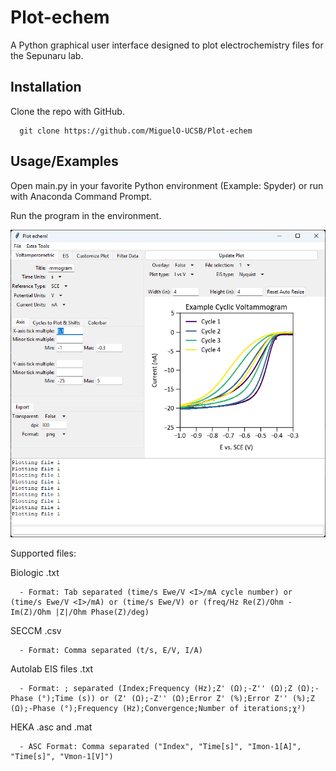 # Plot-echem

A Python graphical user interface designed to plot electrochemistry files for the Sepunaru lab.

## Installation

Clone the repo with GitHub.

```
  git clone https://github.com/MiguelO-UCSB/Plot-echem

```
    
## Usage/Examples

Open main.py in your favorite Python environment (Example: Spyder) or run with Anaconda Command Prompt.

Run the program in the environment.

![App Screenshot](https://github.com/MiguelO-UCSB/Plot-echem/blob/main/Other/GUI_example.png?raw=true)

Supported files:

   Biologic .txt
      
      - Format: Tab separated (time/s Ewe/V <I>/mA cycle number) or (time/s Ewe/V <I>/mA) or (time/s Ewe/V) or (freq/Hz Re(Z)/Ohm -Im(Z)/Ohm |Z|/Ohm Phase(Z)/deg)
   
   SECCM .csv

      - Format: Comma separated (t/s, E/V, I/A)
   
   Autolab EIS files .txt

      - Format: ; separated (Index;Frequency (Hz);Z' (Ω);-Z'' (Ω);Z (Ω);-Phase (°);Time (s)) or (Z' (Ω);-Z'' (Ω);Error Z' (%);Error Z'' (%);Z (Ω);-Phase (°);Frequency (Hz);Convergence;Number of iterations;χ²)
   
   HEKA .asc and .mat

      - ASC Format: Comma separated ("Index", "Time[s]", "Imon-1[A]", "Time[s]", "Vmon-1[V]")
